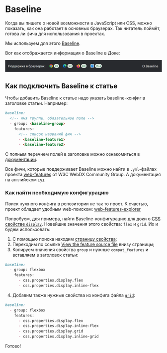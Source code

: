 # Baseline

Когда вы пишете о новой возможности в JavaScript или CSS, можно показать, как она работает в основных браузерах. Так читатель поймёт, готова ли фича для использования в проектах.

Мы используем для этого [Baseline](https://web.dev/baseline).

Вот как отображается информация о Baseline в Доке:

![Пример отображения информации о Baseline](./images/baseline.png)

## Как подключить Baseline к статье

Чтобы добавить Baseline к статье надо указать baseline-конфиг в заголовке статьи. Например:

```markdown
baseline:
  <!-- имя группы, обязательное поле -->
  - group: <baseline-group>
    features:
      <!-- список названий фич -->
      - <baseline-feature1>
      - <baseline-feature2>
```
С полным перечнем полей в заголовке можно ознакомиться в [документации](examples/doka.md).

Все фичи, которые поддерживает Baseline можно найти в `.yml`-файлах проекта [web-features](https://github.com/web-platform-dx/web-features/tree/main/features) от W3C WebDX Community Group. А документация на английском [тут](https://github.com/web-platform-dx/web-features/tree/main/docs)

### Как найти необходимую конфигурацию

Поиск нужного конфига в репозитории не так то прост.
К счастью, проект обладает удобным web-поиском: [web-features-explorer](https://web-platform-dx.github.io/web-features-explorer/)

Попробуем, для примера, найти Baseline-конфигурацию для доки о [CSS свойстве `display`](https://doka.guide/css/display/).
Новейшие значения этого свойства: `flex` и `grid`. Их и будем использовать:

1. С помощью поиска находим [страницу свойства](https://web-platform-dx.github.io/web-features-explorer/features/flexbox/);
2. Переходим по ссылке [View the feature source file](https://github.com/web-platform-dx/web-features/blob/main/features/flexbox.yml) внизу страницы;
3. Копируем значения свойства `group` и нужные `compat_features` и вставляем в заголовок статьи:

```markdown
baseline:
  - group: flexbox
    features:
      - css.properties.display.flex
      - css.properties.display.inline-flex
```

4. Добавим также нужные свойства из конфига файла [`grid`](https://github.com/web-platform-dx/web-features/blob/main/features/grid.yml):
```markdown
baseline:
  - group: flexbox
    features:
      - css.properties.display.flex
      - css.properties.display.inline-flex
      - css.properties.display.grid
      - css.properties.display.inline-grid
```

Готово!
